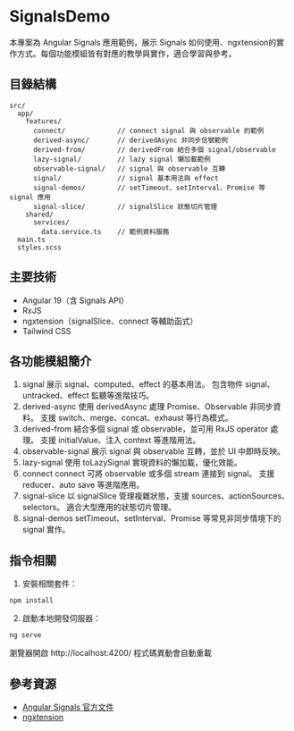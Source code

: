 # SignalsDemo
本專案為 Angular Signals 應用範例，展示 Signals 如何使用、ngxtension的實作方式。每個功能模組皆有對應的教學與實作，適合學習與參考。

## 目錄結構
```
src/
  app/
    features/
      connect/             // connect signal 與 observable 的範例
      derived-async/       // derivedAsync 非同步信號範例
      derived-from/        // derivedFrom 結合多個 signal/observable
      lazy-signal/         // lazy signal 懶加載範例
      observable-signal/   // signal 與 observable 互轉
      signal/              // signal 基本用法與 effect
      signal-demos/        // setTimeout、setInterval、Promise 等 signal 應用
      signal-slice/        // signalSlice 狀態切片管理
    shared/
      services/
        data.service.ts    // 範例資料服務
  main.ts
  styles.scss
```

## 主要技術
- Angular 19（含 Signals API）
- RxJS
- ngxtension（signalSlice、connect 等輔助函式）
- Tailwind CSS

## 各功能模組簡介
1. signal
展示 signal、computed、effect 的基本用法。
包含物件 signal、untracked、effect 監聽等進階技巧。
2. derived-async
使用 derivedAsync 處理 Promise、Observable 非同步資料。
支援 switch、merge、concat、exhaust 等行為模式。
3. derived-from
結合多個 signal 或 observable，並可用 RxJS operator 處理。
支援 initialValue、注入 context 等進階用法。
4. observable-signal
展示 signal 與 observable 互轉，並於 UI 中即時反映。
5. lazy-signal
使用 toLazySignal 實現資料的懶加載，優化效能。
6. connect
connect 可將 observable 或多個 stream 連接到 signal。
支援 reducer、auto save 等進階應用。
7. signal-slice
以 signalSlice 管理複雜狀態，支援 sources、actionSources、selectors。
適合大型應用的狀態切片管理。
8. signal-demos
setTimeout、setInterval、Promise 等常見非同步情境下的 signal 實作。

## 指令相關
1. 安裝相關套件：
```
npm install
```

2. 啟動本地開發伺服器：
```
ng serve
```
瀏覽器開啟 http://localhost:4200/
程式碼異動會自動重載

## 參考資源
- [Angular Signals 官方文件](https://angular.dev/guide/signals)
- [ngxtension](https://ngxtension.netlify.app/utilities/signals/computed-async/)
